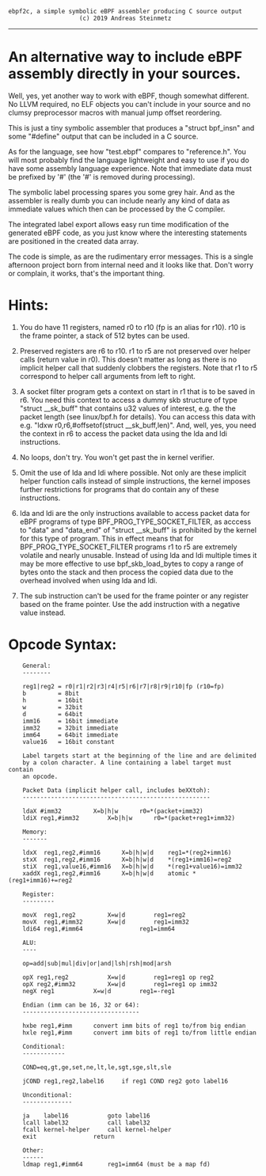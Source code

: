     ebpf2c, a simple symbolic eBPF assembler producing C source output
                        (c) 2019 Andreas Steinmetz

--------------------------------------------------------------------------


  An alternative way to include eBPF assembly directly in your sources.
==========================================================================

Well, yes, yet another way to work with eBPF, though somewhat different.
No LLVM required, no ELF objects you can't include in your source and
no clumsy preprocessor macros with manual jump offset reordering.

This is just a tiny symbolic assembler that produces a "struct bpf\_insn"
and some "#define" output that can be included in a C source.

As for the language, see how "test.ebpf" compares to "reference.h".
You will most probably find the language lightweight and easy to use
if you do have some assembly language experience. Note that immediate
data must be prefixed by '#' (the '#' is removed during processing).

The symbolic label processing spares you some grey hair. And as the
assembler is really dumb you can include nearly any kind of data
as immediate values which then can be processed by the C compiler.

The integrated label export allows easy run time modification of
the generated eBPF code, as you just know where the interesting
statements are positioned in the created data array.

The code is simple, as are the rudimentary error messages. This is a
single afternoon project born from internal need and it looks like
that. Don't worry or complain, it works, that's the important thing.

Hints:
======

1. You do have 11 registers, named r0 to r10 (fp is an alias for r10).
r10 is the frame pointer, a stack of 512 bytes can be used.

2. Preserved registers are r6 to r10. r1 to r5 are not preserved over
helper calls (return value in r0). This doesn't matter as long as
there is no implicit helper call that suddenly clobbers the registers.
Note that r1 to r5 correspond to helper call arguments from left to
right.

3. A socket filter program gets a context on start in r1 that is to
be saved in r6. You need this context to access a dummy skb structure of
type "struct \_\_sk\_buff" that contains u32 values of interest, e.g. the
the packet length (see linux/bpf.h for details). You can access
this data with e.g. "ldxw r0,r6,#offsetof(struct \_\_sk\_buff,len)".
And, well, yes, you need the context in r6 to access the packet data
using the lda and ldi instructions.

4. No loops, don't try. You won't get past the in kernel verifier.

5. Omit the use of lda and ldi where possible. Not only are these
implicit helper function calls instead of simple instructions, the
kernel imposes further restrictions for programs that do contain
any of these instructions.

6. lda and ldi are the only instructions available to
access packet data for eBPF programs of type BPF\_PROG\_TYPE\_SOCKET\_FILTER,
as acccess to "data" and "data\_end" of "struct \_\_sk\_buff" is
prohibited by the kernel for this type of program.  This in effect means
that for BPF\_PROG\_TYPE\_SOCKET\_FILTER programs
r1 to r5 are extremely volatile and nearly unusable. Instead of using
lda and ldi multiple times it may be more effective to use
bpf\_skb\_load\_bytes to copy a range of bytes onto the stack and
then process the copied data due to the overhead involved when using
lda and ldi.

7. The sub instruction can't be used for the frame pointer or any
register based on the frame pointer. Use the add instruction with
a negative value instead.

Opcode Syntax:
==============
```
	General:
	--------

	reg1|reg2 = r0|r1|r2|r3|r4|r5|r6|r7|r8|r9|r10|fp (r10=fp)
	b         = 8bit
	h         = 16bit
	w         = 32bit
	d         = 64bit
	imm16     = 16bit immediate
	imm32     = 32bit immediate
	imm64     = 64bit immediate
	value16   = 16bit constant

	Label targets start at the beginning of the line and are delimited
	by a colon character. A line containing a label target must contain
	an opcode.

	Packet Data (implicit helper call, includes beXXtoh):
	-----------------------------------------------------

	ldaX #imm32			X=b|h|w      r0=*(packet+imm32)
	ldiX reg1,#imm32		X=b|h|w      r0=*(packet+reg1+imm32)

	Memory:
	-------

	ldxX  reg1,reg2,#imm16		X=b|h|w|d    reg1=*(reg2+imm16)
	stxX  reg1,reg2,#imm16		X=b|h|w|d    *(reg1+imm16)=reg2
	stiX  reg1,value16,#imm16	X=b|h|w|d    *(reg1+value16)=imm32
	xaddX reg1,reg2,#imm16		X=b|h|w|d    atomic *(reg1+imm16)+=reg2

	Register:
	---------

	movX  reg1,reg2			X=w|d	     reg1=reg2
	movX  reg1,#imm32		X=w|d	     reg1=imm32
	ldi64 reg1,#imm64			     reg1=imm64

	ALU:
	----

	op=add|sub|mul|div|or|and|lsh|rsh|mod|arsh

	opX reg1,reg2			X=w|d	     reg1=reg1 op reg2
	opX reg2,#imm32			X=w|d	     reg1=reg1 op imm32
	negX reg1			X=w|d	     reg1=-reg1

	Endian (imm can be 16, 32 or 64):
	---------------------------------

	hxbe reg1,#imm		convert imm bits of reg1 to/from big endian
	hxle reg1,#imm		convert imm bits of reg1 to/from little endian

	Conditional:
	------------

	COND=eq,gt,ge,set,ne,lt,le,sgt,sge,slt,sle

	jCOND reg1,reg2,label16		if reg1 COND reg2 goto label16

	Unconditional:
	--------------

	ja    label16			goto label16
	lcall label32			call label32
	fcall kernel-helper		call kernel-helper
	exit				return

	Other:
	------
	ldmap reg1,#imm64		reg1=imm64 (must be a map fd)
```
